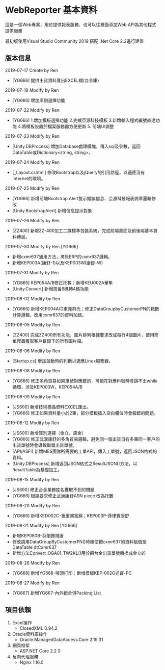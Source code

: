 # WebReporter 基本資料

這是一個Web專案，用於提供報表服務，也可以往裡面添加Web API為其他程式提供服務

最初版使用Visual Studio Community 2019 搭配 .Net Core 2.2進行建置



## 版本信息

2019-07-17	Create by Ren

- [YG666] 提供出貨資料匯出EXCEL檔(台金庫)

2019-07-19	Modify by Ren	

- [YG666] 增加庫別選擇功能

2019-07-22	Modify by Ren

- [YG666] 1.增加模板選擇功能 2.完成亞源科技模板 3.新增輸入程式編號直達功能 4.將模板設置於檔案服務器方便更新 5. 前端UI調整

2019-07-23	Modify by Ren

- [Unity.DBProcess] 增加Database處理模塊，傳入sql及參數，返回DataTable或Dictionary<string, string>。

2019-07-24	Modify by Ren 

-	[_Layout.cshtml] 修改Bootstrap以及jQuery的引用路徑，以適應沒有Internet的環境。

2019-07-25	Modify by Ren	

- [YG666] 新增前端Bootstrap Alert提示錯誤信息、亞源科技報表誇庫邏輯修改
- [Unity.BootstrapAlert] 新增信息提示對象

2019-07-26	Modify by Ren

- [ZZ400] 新增ZZ-400加工二課標準包裝系統，完成前端畫面及前後端基本資料傳遞。

2019-07-30	Modify by Ren [YG666]

- 新增cxmr637通用方法，拷貝ERP的cxmr637邏輯。
- 新增KEP003A(康舒-1)以及KEP003W(康舒-W)

2019-07-31	Modify by Ren

- [YG666] KEP054A/B修正托數；新增KEU002A華隼
- [Unity.Convert] 新增周番6碼轉4碼功能

2019-08-02	Modify by Ren

- [YG666] 新增KEP004A/D東莞群光；修正DataGroupbyCustomerPN的箱數計算邏輯，改用cxmr637的資料加總。

2019-08-05	Modify by Ren

- [ZZ400] 完成ZZ400所有功能，圖片排列根據要求改成每行4個圖片，使用簡單爬蟲獲取客戶目錄下的所有圖片檔。

2019-08-06	Modify by Ren

- [Startup.cs] 增加啟動時的判斷以適應Linux服務器。

2019-08-08	Modify by Ren

- [YG666] 修正多角貿易如果單號對應錯誤，可能在對應料號時會跳不出while循環，涉及KEP003W、KEP054A/B

2019-08-09	Modify by Ren

- [JS600] 新增技術樣品資料EXCEL匯出。
- [YG666] 修正如果資料量小於2筆，部分模板插入空白欄位時會報錯的問題。

2019-08-12	Modify by Ren

- [JS600] 新增庫別選擇（金立、廣金）
- [YG666] 修正武漢康舒的多角貿易邏輯，避免同一個出貨日有多筆同一客戶的出貨單號時會導致取錯出貨單號。
- [API/ASFI] 新增MES團隊所需要的工單API，傳入工單號，返回JSON格式的資料。
- [Unity.DBProcess] 新增返回JSON格式之ResultJSON()方法，以ResultTable為基礎加工。

2019-08-15	Modify by Ren

- [JS600] 修正台金業務姓名獲取不到的問題
- [YG666] 根據要求修正武漢康舒ASN piece 改為托數

2019-08-20	Modify by Ren

- [YG666] 新增KED002C-重慶鴻富錦；KEP003P-菲律賓康舒

2019-08-21	Modify by Ren [YG666]

- 新增KEP060B-芬蘭賽爾康
- 修改調用DataGroupByCustomerPN()時順便把cxmr637的資料賦值至DataTable dtCxmr637
- 新增方法Convert_OGA01_TW2KL()用於把台金出貨單號轉換成金立的

2019-08-26	Modify by Ren

- [YG668] 新增YG668-嘜頭打印；新增模板KEP-002G光寶-PC

2019-08-27	Modify by Ren

- [YG667] 新增YG667-內外銷合併Packing List

## 項目依賴

1. Excel操作
   - ClosedXML 0.94.2
2. Oracle資料庫操作
   - Oracle.ManagedDataAccess.Core 2.19.31
3. 網頁框架
   - ASP.NET Core 2.2.0
4. 反向代理服務
   - Nginx 1.16.0